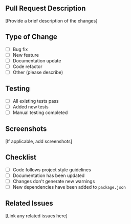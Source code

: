 ## Pull Request Description

[Provide a brief description of the changes]

## Type of Change
- [ ] Bug fix
- [ ] New feature
- [ ] Documentation update
- [ ] Code refactor
- [ ] Other (please describe)

## Testing
- [ ] All existing tests pass
- [ ] Added new tests
- [ ] Manual testing completed

## Screenshots
[If applicable, add screenshots]

## Checklist
- [ ] Code follows project style guidelines
- [ ] Documentation has been updated
- [ ] Changes don't generate new warnings
- [ ] New dependencies have been added to `package.json`

## Related Issues
[Link any related issues here]
